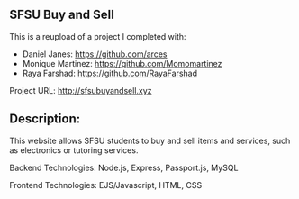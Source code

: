 ## SFSU Buy and Sell
This is a reupload of a project I completed with:

- Daniel Janes: https://github.com/arces
- Monique Martinez: https://github.com/Momomartinez
- Raya Farshad: https://github.com/RayaFarshad

Project URL: http://sfsubuyandsell.xyz

## Description:

This website allows SFSU students to buy and sell items and services, such as electronics or tutoring services.

Backend Technologies: Node.js, Express, Passport.js, MySQL

Frontend Technologies: EJS/Javascript, HTML, CSS